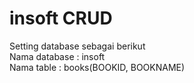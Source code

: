 # insoft CRUD
Setting database sebagai berikut
<br/>
  Nama database : insoft
<br/>
  Nama table : books(BOOKID, BOOKNAME)
